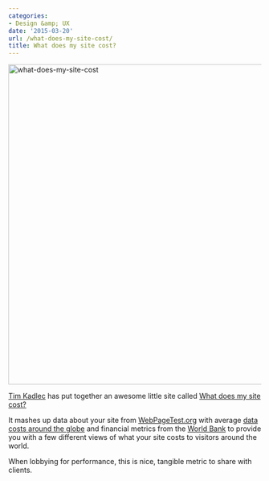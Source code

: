 ```yaml
---
categories:
- Design &amp; UX
date: '2015-03-20'
url: /what-does-my-site-cost/
title: What does my site cost?
---
```


<p class="text-center"><a href="http://whatdoesmysitecost.com/"><img src="https://gomakethings.com/wp-content/uploads/2015/03/what-does-my-site-cost.jpg" alt="what-does-my-site-cost" width="832" height="636" class="size-full wp-image-5951" /></a></p>

[Tim Kadlec](http://timkadlec.com/) has put together an awesome little site called [What does my site cost?](http://whatdoesmysitecost.com/)

It mashes up data about your site from [WebPageTest.org](http://www.webpagetest.org/) with average [data costs around the globe](http://www.itu.int/en/Pages/default.aspx) and financial metrics from the [World Bank](http://data.worldbank.org/) to provide you with a few different views of what your site costs to visitors around the world.

When lobbying for performance, this is nice, tangible metric to share with clients.
